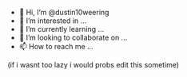 - 👋 Hi, I’m @dustin10weering
- 👀 I’m interested in ...
- 🌱 I’m currently learning ...
- 💞️ I’m looking to collaborate on ...
- 📫 How to reach me ...

<!---
dustin10weering/dustin10weering is a ✨ special ✨ repository because its `README.md` (this file) appears on your GitHub profile.
You can click the Preview link to take a look at your changes.
--->

(if i wasnt too lazy i would probs edit this sometime)
